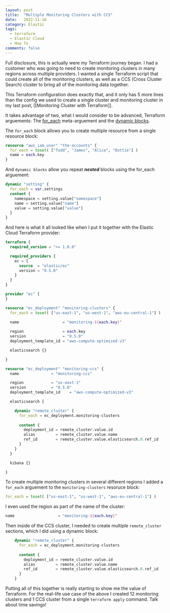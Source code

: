 ```yaml
---
layout: post
title:  "Multiple Monitoring Clusters with CCS"
date:   2022-11-16
category: Elastic
tags:
  - terraform
  - Elastic Cloud
  - How To
comments: false
---
```


Full disclosure, this is actually were my Terraform journey began. I had a customer who was going to need to create monitoring clusters in many regions across multiple providers. I wanted a single Terraform script that could create all of the monitoring clusters, as well as a CCS (Cross Cluster Search) cluster to bring all of the monitoring data together.

<!--more-->

This Terraform configuration does exactly that, and it only has 5 more lines than the config we used to create a single cluster and monitoring cluster in my last post, [[Monitoring Cluster with Terraform]].

It takes advantage of two, what I would consider to be advanced, Terraform arguements: The [for_each](https://developer.hashicorp.com/terraform/language/meta-arguments/for_each) meta-arguement and the [dynamic blocks](https://developer.hashicorp.com/terraform/language/expressions/dynamic-blocks).

The `for_each` block allows you to create multiple resource from a single resource block:

```terraform
resource "aws_iam_user" "the-accounts" {
  for_each = toset( ["Todd", "James", "Alice", "Dottie"] )
  name = each.key
}
```

And `dynamic blocks` allow you repeat ***nested*** blocks using the for_each arguement:

```terraform
dynamic "setting" {
  for_each = var.settings
  content {
    namespace = setting.value["namespace"]
    name = setting.value["name"]
    value = setting.value["value"]
  }
}
```

And here is what it all looked like when I put it together with the Elastic Cloud Terraform provider:

```terraform
terraform {
  required_version = ">= 1.0.0"

  required_providers {
    ec = {
      source  = "elastic/ec"
      version = "0.5.0"
    }
  }
}

provider "ec" {
}

resource "ec_deployment" "monitoring-clusters" {
  for_each = toset( ["us-east-1", "us-west-1", "aws-eu-central-1"] )
  
  name                   = "monitoring-${each.key}"

  region                 = each.key
  version                = "8.5.0"
  deployment_template_id = "aws-compute-optimized-v3"

  elasticsearch {}

}

resource "ec_deployment" "monitoring-ccs" {
  name				= "monitoring-ccs"

  region			= "us-east-1"
  version			= "8.5.0"
  deployment_template_id	= "aws-compute-optimized-v3"

  elasticsearch {

    dynamic "remote_cluster" {
      for_each = ec_deployment.monitoring-clusters
      
      content {
        deployment_id = remote_cluster.value.id
        alias         = remote_cluster.value.name
        ref_id        = remote_cluster.value.elasticsearch.0.ref_id
      }
    }
  }

  kibana {}

}
```

To create multiple monitoring clusters in several different regions I added a `for_each` arguement to the `monitoring-clusters` resoruce block:

```terraform
for_each = toset( ["us-east-1", "us-west-1", "aws-eu-central-1"] )
```

I even used the region as part of the name of the cluster:

```terraform
name                   = "monitoring-${each.key}"
```

Then inside of the CCS cluster, I needed to create multiple `remote_cluster` sections, which I did using a dynamic block:

```terraform
    dynamic "remote_cluster" {
      for_each = ec_deployment.monitoring-clusters
      
      content {
        deployment_id = remote_cluster.value.id
        alias         = remote_cluster.value.name
        ref_id        = remote_cluster.value.elasticsearch.0.ref_id
      }
    }
```

Putting all of this together is really starting to show me the value of Terraform. For the real-life use case of the above I created 12 monitoring clusters and 1 CCS cluster from a single `terraform apply` command. Talk about time savings!